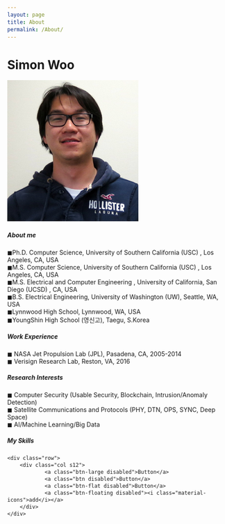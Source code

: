 ```yaml
---
layout: page
title: About
permalink: /About/
---
```


<h1 class="page-title">Simon Woo</h1>

![Simon Woo](./img/simonwoo.png)

<div class="section">
    <h5>About me</h5> 
        ◼Ph.D. Computer Science, University of Southern California (USC) , Los Angeles, CA, USA <br>
        ◼M.S. Computer Science, University of Southern California (USC) , Los Angeles, CA, USA <br>
        ◼M.S. Electrical and Computer Engineering , University of California, San Diego (UCSD) , CA, USA <br>
        ◼B.S. Electrical Engineering, University of Washington (UW), Seattle, WA, USA <br>
        ◼Lynnwood High School, Lynnwood, WA, USA <br>
        ◼YoungShin High School (영신고), Taegu, S.Korea <br>
 
</div>

<div class="divider"></div>
<div class="section">
    <h5>Work Experience</h5> 
        ◼ NASA Jet Propulsion Lab (JPL), Pasadena, CA, 2005-2014 <br>
        ◼ Verisign Research Lab, Reston, VA, 2016 <br>
</div>

<div class="divider"></div>
<div class="section">
    <h5>Research Interests</h5> 
          ◼ Computer Security (Usable Security, Blockchain, Intrusion/Anomaly Detection) <br>
          ◼ Satellite Communications and Protocols (PHY, DTN, OPS, SYNC, Deep Space) <br>
          ◼ AI/Machine Learning/Big Data <br>
</div>
<div class="divider"></div>
<div class="section">
    <h5>My Skills</h5> 

    <div class="row">
        <div class="col s12">
                <a class="btn-large disabled">Button</a>
                <a class="btn disabled">Button</a>
                <a class="btn-flat disabled">Button</a>
                <a class="btn-floating disabled"><i class="material-icons">add</i></a>      
        </div>
    </div>
</div>
